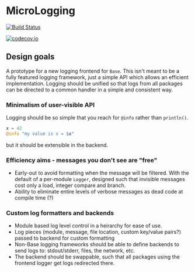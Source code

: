 # MicroLogging

[![Build Status](https://travis-ci.org/c42f/MicroLogging.jl.svg?branch=master)](https://travis-ci.org/c42f/MicroLogging.jl)

[![codecov.io](http://codecov.io/github/c42f/MicroLogging.jl/coverage.svg?branch=master)](http://codecov.io/github/c42f/MicroLogging.jl?branch=master)


## Design goals

A prototype for a new logging frontend for `Base`.  This isn't meant to be a
fully featured logging framework, just a simple API which allows an efficient
implementation.  Logging should be unified so that logs from all packages can be
directed to a common handler in a simple and consistent way.

### Minimalism of user-visible API

Logging should be so simple that you reach for `@info` rather than `println()`.

```julia
x = 42
@info "my value is x = $x"
```

but it should be extensible in the backend.


### Efficiency aims - messages you don't see are "free"

* Early-out to avoid formatting when the message will be filtered.  With the
  default of a per-module `Logger`, designed such that invisible messages cost
  only a load, integer compare and branch.
* Ability to eliminate entire levels of verbose messages as dead code at compile
  time (?)

### Custom log formatters and backends

* Module based log level control in a heirarchy for ease of use.
* Log pieces (module, message, file location, custom key/value pairs?) passed to
  backend for custom formatting
* Non-Base logging frameworks should be able to define backends to send logs to:
  stdout/stderr, files, the network, etc.
* The backend should be swappable, such that all packages using the frontend
  logger get logs redirected there.



